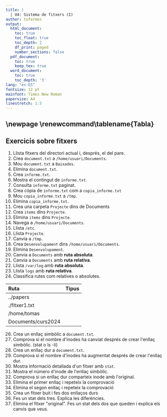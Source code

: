 ```yaml
---
title: |
  | U4: Sistema de fitxers (I) 
author: tofermos
output:
  html_document:
    toc: true
    toc_float: true
    toc_depth: 2
    df_print: paged
    number_sections: false
  pdf_document: 
    toc: true
    keep_tex: true
  word_document:
    toc: true
    toc_depth: '3'
lang: "es-ES"
fontsize: 12 pt
mainfont: Times New Roman
papersize: A4
linestretch: 1.5
---
```


\newpage
\renewcommand\tablename{Tabla}
---

## Exercicis sobre fitxers

1. Llista fitxers del directori actual i, després, el del pare. 
2. Crea `document.txt` a `/home/usuari/Documents`.  
3. Mou `document.txt` a `Baixades`.  
4. Elimina `document.txt`.  
5. Crea `informe.txt`.  
6. Mostra el contingut de `informe.txt`.  
7. Consulta `informe.txt` paginat. 
8. Crea còpia de `informe.txt` com a `copia_informe.txt`
9. Mou `copia_informe.txt` a `/tmp`.  
10. Elimina `copia_informe.txt`.  
11. Crea una carpeta `Projecte` dins de Documents
12. Crea `items` dins `Projecte`.  
14. Elimina `items` dins `Projecte`.  
15. Navega a `/home/usuari/Documents`.  
16. Llista `/etc`.  
17. Llista `Projecte`.  
18. Canvia a `/tmp`.  
19. Crea `Desenvolupament` dins `/home/usuari/Documents`.  
20. Elimina `Desenvolupament`.  
21. Canvia a `Documents` amb **ruta absoluta**.  
22. Canvia a `Documents` amb **ruta relativa**.  
23. Llista `/var/log` amb **ruta absoluta**.  
24. Llista `logs` amb **ruta relativa**.  
25. Classifica rutes com relatives o absolutes. 

|Ruta|Tipus|
|:--|:--|
|../papers||
|./fitxer1.txt||
|/home/tomas||
|Documents/curs2024||

26. Crea un enllaç simbòlic a `document.txt`.  
27. Comprova si el nombre d'inodes ha canviat després de crear l'enllaç simbòlic. (stat o ls -li) 
28. Crea un enllaç dur a `document.txt`.  
29. Comprova si el nombre d'inodes ha augmentat després de crear l'enllaç dur.
30. Mostra informació detallada d'un fitxer amb `stat`. 
31. Mostra el número d'inode de l'enllaç simbòlic.  
32. Comprova si un enllaç dur comparteix inode amb l'original.
33. Elimina el primer enllaç i repeteix la comprovació
34. Elimina el segon enllaç i repeteix la comprovació 
35. Crea un fitxer buit i fes dos enllaços durs
36. Fes un stat dels tres. Explica les diferències.
37. Elimina el fitxer "original". Fes un stat dels dos que queden i explica els canvis que veus.

